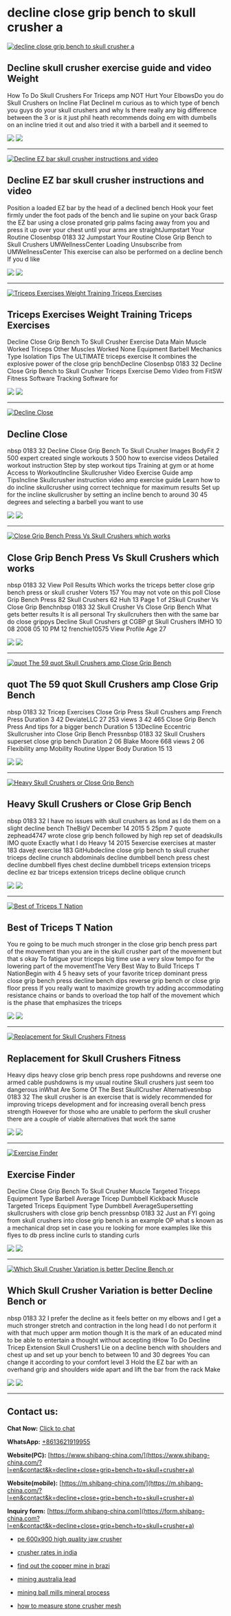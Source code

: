 # decline close grip bench to skull crusher a

<a href="https://swt.shibang-china.com/?l=en&img&k=decline+close+grip+bench+to+skull+crusher+a" target="_blank">![decline close grip bench to skull crusher a](http://static.shibang-china.com/all-800x300/1531.jpg)</a>

## Decline skull crusher exercise guide and video Weight
How To Do Skull Crushers For Triceps amp NOT Hurt Your ElbowsDo you do Skull Crushers on Incline Flat DeclineI m curious as to which type of bench you guys do your skull crushers and why Is there really any big difference between the 3 or is it just phil heath recommends doing em with dumbells on an incline tried it out and also tried it with a barbell and it seemed to


<a href="https://whatsapp.shibangsoft.com/WhatsApp.php" target="_blank" title="WhatsApp">![](http://static.shibang-china.com/icon/whatsapp.png)</a> <a href="https://swt.shibang-china.com/?l=en&icon&k=decline+close+grip+bench+to+skull+crusher+a" target="_blank">![](http://static.shibang-china.com/icon/chat-en.png)</a>

---

<a href="https://swt.shibang-china.com/?l=en&img&k=decline+close+grip+bench+to+skull+crusher+a" target="_blank">![Decline EZ bar skull crusher instructions and video](http://static.shibang-china.com/all-800x300/850.jpg)</a>

## Decline EZ bar skull crusher instructions and video
Position a loaded EZ bar by the head of a declined bench Hook your feet firmly under the foot pads of the bench and lie supine on your back Grasp the EZ bar using a close pronated grip palms facing away from you and press it up over your chest until your arms are straightJumpstart Your Routine Closenbsp 0183 32 Jumpstart Your Routine Close Grip Bench to Skull Crushers UMWellnessCenter Loading Unsubscribe from UMWellnessCenter This exercise can also be performed on a decline bench If you d like


<a href="https://whatsapp.shibangsoft.com/WhatsApp.php" target="_blank" title="WhatsApp">![](http://static.shibang-china.com/icon/whatsapp.png)</a> <a href="https://swt.shibang-china.com/?l=en&icon&k=decline+close+grip+bench+to+skull+crusher+a" target="_blank">![](http://static.shibang-china.com/icon/chat-en.png)</a>

---

<a href="https://swt.shibang-china.com/?l=en&img&k=decline+close+grip+bench+to+skull+crusher+a" target="_blank">![Triceps Exercises Weight Training Triceps Exercises](http://static.shibang-china.com/all-800x300/882.jpg)</a>

## Triceps Exercises Weight Training Triceps Exercises
Decline Close Grip Bench To Skull Crusher Exercise Data Main Muscle Worked Triceps Other Muscles Worked None Equipment Barbell Mechanics Type Isolation Tips The ULTIMATE triceps exercise It combines the explosive power of the close grip benchDecline Closenbsp 0183 32 Decline Close Grip Bench to Skull Crusher Triceps Exercise Demo Video from FitSW Fitness Software Tracking Software for


<a href="https://whatsapp.shibangsoft.com/WhatsApp.php" target="_blank" title="WhatsApp">![](http://static.shibang-china.com/icon/whatsapp.png)</a> <a href="https://swt.shibang-china.com/?l=en&icon&k=decline+close+grip+bench+to+skull+crusher+a" target="_blank">![](http://static.shibang-china.com/icon/chat-en.png)</a>

---

<a href="https://swt.shibang-china.com/?l=en&img&k=decline+close+grip+bench+to+skull+crusher+a" target="_blank">![Decline Close](http://static.shibang-china.com/all-800x300/127.jpg)</a>

## Decline Close
nbsp 0183 32 Decline Close Grip Bench To Skull Crusher Images BodyFit 2 500 expert created single workouts 3 500 how to exercise videos Detailed workout instruction Step by step workout tips Training at gym or at home Access to WorkoutIncline Skullcrusher Video Exercise Guide amp TipsIncline Skullcrusher instruction video amp exercise guide Learn how to do incline skullcrusher using correct technique for maximum results Set up for the incline skullcrusher by setting an incline bench to around 30 45 degrees and selecting a barbell you want to use


<a href="https://whatsapp.shibangsoft.com/WhatsApp.php" target="_blank" title="WhatsApp">![](http://static.shibang-china.com/icon/whatsapp.png)</a> <a href="https://swt.shibang-china.com/?l=en&icon&k=decline+close+grip+bench+to+skull+crusher+a" target="_blank">![](http://static.shibang-china.com/icon/chat-en.png)</a>

---

<a href="https://swt.shibang-china.com/?l=en&img&k=decline+close+grip+bench+to+skull+crusher+a" target="_blank">![Close Grip Bench Press Vs Skull Crushers which works](http://static.shibang-china.com/all-800x300/464.jpg)</a>

## Close Grip Bench Press Vs Skull Crushers which works
nbsp 0183 32 View Poll Results Which works the triceps better close grip bench press or skull crusher Voters 157 You may not vote on this poll Close Grip Bench Press 82 Skull Crushers 62 Huh 13 Page 1 of 2Skull Crusher Vs Close Grip Benchnbsp 0183 32 Skull Crusher Vs Close Grip Bench What gets better results It is all personal Try skullcruhers then with the same bar do close grippys Decline Skull Crushers gt CGBP gt Skull Crushers IMHO 10 08 2008 05 10 PM 12 frenchie10575 View Profile Age 27


<a href="https://whatsapp.shibangsoft.com/WhatsApp.php" target="_blank" title="WhatsApp">![](http://static.shibang-china.com/icon/whatsapp.png)</a> <a href="https://swt.shibang-china.com/?l=en&icon&k=decline+close+grip+bench+to+skull+crusher+a" target="_blank">![](http://static.shibang-china.com/icon/chat-en.png)</a>

---

<a href="https://swt.shibang-china.com/?l=en&img&k=decline+close+grip+bench+to+skull+crusher+a" target="_blank">![quot The 59 quot Skull Crushers amp Close Grip Bench](http://static.shibang-china.com/all-800x300/652.jpg)</a>

## quot The 59 quot Skull Crushers amp Close Grip Bench
nbsp 0183 32 Tricep Exercises Close Grip Press Skull Crushers amp French Press Duration 3 42 DeviateLLC 27 253 views 3 42 465 Close Grip Bench Press And tips for a bigger bench Duration 5 13Decline Eccentric Skullcrusher into Close Grip Bench Pressnbsp 0183 32 Skull Crushers superset close grip bench Duration 2 06 Blake Moore 668 views 2 06 Flexibility amp Mobility Routine Upper Body Duration 15 13


<a href="https://whatsapp.shibangsoft.com/WhatsApp.php" target="_blank" title="WhatsApp">![](http://static.shibang-china.com/icon/whatsapp.png)</a> <a href="https://swt.shibang-china.com/?l=en&icon&k=decline+close+grip+bench+to+skull+crusher+a" target="_blank">![](http://static.shibang-china.com/icon/chat-en.png)</a>

---

<a href="https://swt.shibang-china.com/?l=en&img&k=decline+close+grip+bench+to+skull+crusher+a" target="_blank">![Heavy Skull Crushers or Close Grip Bench](http://static.shibang-china.com/all-800x300/706.jpg)</a>

## Heavy Skull Crushers or Close Grip Bench
nbsp 0183 32 I have no issues with skull crushers as lond as I do them on a slight decline bench TheBigV December 14 2015 5 25pm 7 quote zephead4747 wrote close grip bench followed by high rep set of deadskulls IMO quote Exactly what I do Heavy 14 2015 5exercise exercises at master 183 davejt exercise 183 GitHubdecline close grip bench to skull crusher triceps decline crunch abdominals decline dumbbell bench press chest decline dumbbell flyes chest decline dumbbell triceps extension triceps decline ez bar triceps extension triceps decline oblique crunch


<a href="https://whatsapp.shibangsoft.com/WhatsApp.php" target="_blank" title="WhatsApp">![](http://static.shibang-china.com/icon/whatsapp.png)</a> <a href="https://swt.shibang-china.com/?l=en&icon&k=decline+close+grip+bench+to+skull+crusher+a" target="_blank">![](http://static.shibang-china.com/icon/chat-en.png)</a>

---

<a href="https://swt.shibang-china.com/?l=en&img&k=decline+close+grip+bench+to+skull+crusher+a" target="_blank">![Best of Triceps T Nation](http://static.shibang-china.com/all-800x300/1193.jpg)</a>

## Best of Triceps T Nation
You re going to be much much stronger in the close grip bench press part of the movement than you are in the skull crusher part of the movement but that s okay To fatigue your triceps big time use a very slow tempo for the lowering part of the movementThe Very Best Way to Build Triceps T NationBegin with 4 5 heavy sets of your favorite tricep dominant press close grip bench press decline bench dips reverse grip bench or close grip floor press If you really want to maximize growth try adding accommodating resistance chains or bands to overload the top half of the movement which is the phase that emphasizes the triceps


<a href="https://whatsapp.shibangsoft.com/WhatsApp.php" target="_blank" title="WhatsApp">![](http://static.shibang-china.com/icon/whatsapp.png)</a> <a href="https://swt.shibang-china.com/?l=en&icon&k=decline+close+grip+bench+to+skull+crusher+a" target="_blank">![](http://static.shibang-china.com/icon/chat-en.png)</a>

---

<a href="https://swt.shibang-china.com/?l=en&img&k=decline+close+grip+bench+to+skull+crusher+a" target="_blank">![Replacement for Skull Crushers Fitness](http://static.shibang-china.com/all-800x300/133.jpg)</a>

## Replacement for Skull Crushers Fitness
Heavy dips heavy close grip bench press rope pushdowns and reverse one armed cable pushdowns is my usual routine Skull crushers just seem too dangerous inWhat Are Some Of The Best SkullCrusher Alternativesnbsp 0183 32 The skull crusher is an exercise that is widely recommended for improving triceps development and for increasing overall bench press strength However for those who are unable to perform the skull crusher there are a couple of viable alternatives that work the same


<a href="https://whatsapp.shibangsoft.com/WhatsApp.php" target="_blank" title="WhatsApp">![](http://static.shibang-china.com/icon/whatsapp.png)</a> <a href="https://swt.shibang-china.com/?l=en&icon&k=decline+close+grip+bench+to+skull+crusher+a" target="_blank">![](http://static.shibang-china.com/icon/chat-en.png)</a>

---

<a href="https://swt.shibang-china.com/?l=en&img&k=decline+close+grip+bench+to+skull+crusher+a" target="_blank">![Exercise Finder](http://static.shibang-china.com/all-800x300/391.jpg)</a>

## Exercise Finder
Decline Close Grip Bench To Skull Crusher Muscle Targeted Triceps Equipment Type Barbell Average Tricep Dumbbell Kickback Muscle Targeted Triceps Equipment Type Dumbbell AverageSupersetting skullcrushers with close grip bench pressnbsp 0183 32 Just an FYI going from skull crushers into close grip bench is an example OP what s known as a mechanical drop set in case you re looking for more examples like this flyes to db press incline curls to standing curls


<a href="https://whatsapp.shibangsoft.com/WhatsApp.php" target="_blank" title="WhatsApp">![](http://static.shibang-china.com/icon/whatsapp.png)</a> <a href="https://swt.shibang-china.com/?l=en&icon&k=decline+close+grip+bench+to+skull+crusher+a" target="_blank">![](http://static.shibang-china.com/icon/chat-en.png)</a>

---

<a href="https://swt.shibang-china.com/?l=en&img&k=decline+close+grip+bench+to+skull+crusher+a" target="_blank">![Which Skull Crusher Variation is better Decline Bench or](http://static.shibang-china.com/all-800x300/1036.jpg)</a>

## Which Skull Crusher Variation is better Decline Bench or
nbsp 0183 32 I prefer the decline as it feels better on my elbows and I get a much stronger stretch and contraction in the long head I do not perform it with that much upper arm motion though It is the mark of an educated mind to be able to entertain a thought without accepting itHow To Do Decline Tricep Extension Skull Crushers1 Lie on a decline bench with shoulders and chest up and set up your bench to between 10 and 30 degrees You can change it according to your comfort level 3 Hold the EZ bar with an overhand grip and shoulders wide apart and lift the bar from the rack Make


<a href="https://whatsapp.shibangsoft.com/WhatsApp.php" target="_blank" title="WhatsApp">![](http://static.shibang-china.com/icon/whatsapp.png)</a> <a href="https://swt.shibang-china.com/?l=en&icon&k=decline+close+grip+bench+to+skull+crusher+a" target="_blank">![](http://static.shibang-china.com/icon/chat-en.png)</a>

---
## Contact us:

**Chat Now:** [Click to chat](https://swt.shibang-china.com?l=en&contact&k=decline+close+grip+bench+to+skull+crusher+a)

**WhatsApp:**  [+8613621919955](https://whatsapp.shibangsoft.com/WhatsApp.php)

**Website(PC):** [https://www.shibang-china.com/](https://www.shibang-china.com/?l=en&contact&k=decline+close+grip+bench+to+skull+crusher+a)

**Website(mobile):** [https://m.shibang-china.com/](https://m.shibang-china.com/?l=en&contact&k=decline+close+grip+bench+to+skull+crusher+a)

**Inquiry form:** [https://form.shibang-china.com](https://form.shibang-china.com?l=en&contact&k=decline+close+grip+bench+to+skull+crusher+a)

* [pe 600x900 high quality jaw crusher](../168/pe%20600x900%20high%20quality%20jaw%20crusher.md)

* [crusher rates in india](../170/crusher%20rates%20in%20india.md)

* [find out the copper mine in brazi](../164/find%20out%20the%20copper%20mine%20in%20brazi.md)

* [mining australia lead](../169/mining%20australia%20lead.md)

* [mining ball mills mineral process](../169/mining%20ball%20mills%20mineral%20process.md)

* [how to measure stone crusher mesh](../167/how%20to%20measure%20stone%20crusher%20mesh.md)